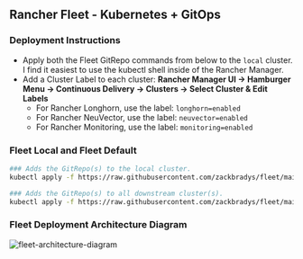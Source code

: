 ## Rancher Fleet - Kubernetes + GitOps

### Deployment Instructions

- Apply both the Fleet GitRepo commands from below to the `local` cluster. I find it easiest to use the kubectl shell inside of the Rancher Manager.
- Add a Cluster Label to each cluster: **Rancher Manager UI -> Hamburger Menu -> Continuous Delivery -> Clusters -> Select Cluster & Edit Labels**
  - For Rancher Longhorn, use the label: `longhorn=enabled`
  - For Rancher NeuVector, use the label: `neuvector=enabled`
  - For Rancher Monitoring, use the label: `monitoring=enabled`

### Fleet Local and Fleet Default

```bash
### Adds the GitRepo(s) to the local cluster.
kubectl apply -f https://raw.githubusercontent.com/zackbradys/fleet/main/gitrepo-local.yaml

### Adds the GitRepo(s) to all downstream cluster(s).
kubectl apply -f https://raw.githubusercontent.com/zackbradys/fleet/main/gitrepo-default.yaml
```

### Fleet Deployment Architecture Diagram

![fleet-architecture-diagram](https://fleet.rancher.io/assets/images/fleet-architecture-f708ce634648101dc98f451dcd59fe84.svg)

